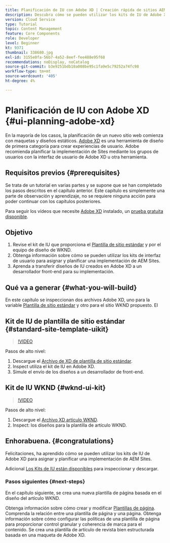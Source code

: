 ```yaml
---
title: Planificación de IU con Adobe XD | Creación rápida de sitios AEM
description: Descubra cómo se pueden utilizar los kits de IU de Adobe XD para diseñar y acelerar su implementación de Adobe Experience Manager Sites.
version: Cloud Service
type: Tutorial
topic: Content Management
feature: Core Components
role: Developer
level: Beginner
kt: 9371
thumbnail: 338680.jpg
exl-id: 3155e0fa-56b7-4a52-8eef-fee488e95f68
recommendations: noDisplay, noCatalog
source-git-commit: b3e9251bdb18a008be95c1fa9e5c79252a74fc98
workflow-type: tm+mt
source-wordcount: '405'
ht-degree: 4%

---
```


# Planificación de IU con Adobe XD {#ui-planning-adobe-xd}

En la mayoría de los casos, la planificación de un nuevo sitio web comienza con maquetas y diseños estáticos. [Adobe XD](https://www.adobe.com/products/xd.html) es una herramienta de diseño de primera categoría para crear experiencias de usuario. Adobe recomienda planificar la implementación de Sites mediante los grupos de usuarios con la interfaz de usuario de Adobe XD u otra herramienta.

## Requisitos previos {#prerequisites}

Se trata de un tutorial en varias partes y se supone que se han completado los pasos descritos en el capítulo anterior. Este capítulo es simplemente una parte de observación y aprendizaje, no se requiere ninguna acción para poder continuar con los capítulos posteriores.

Para seguir los vídeos que necesite [Adobe XD](https://www.adobe.com/products/xd/pricing/free-trial.html) instalado, un [prueba gratuita disponible](https://www.adobe.com/products/xd/pricing/free-trial.html).

## Objetivo

1. Revise el kit de IU que proporciona el [Plantilla de sitio estándar](https://github.com/adobe/aem-site-template-standard) y por el equipo de diseño de WKND.
1. Obtenga información sobre cómo se pueden utilizar los kits de interfaz de usuario para asignar y planificar una implementación de AEM Sites.
1. Aprenda a transferir diseños de IU creados en Adobe XD a un desarrollador front-end para su implementación.

## Qué va a generar {#what-you-will-build}

En este capítulo se inspeccionan dos archivos Adobe XD, uno para la variable [Plantilla de sitio estándar](https://github.com/adobe/aem-site-template-standard) y otro para el sitio WKND propuesto. El

## Kit de IU de plantilla de sitio estándar {#standard-site-template-uikit}

>[!VIDEO](https://video.tv.adobe.com/v/338680?quality=12&learn=on)

Pasos de alto nivel:

1. Descargue el [Archivo de XD de plantilla de sitio estándar](https://github.com/adobe/aem-site-template-standard/raw/main/files/wireframe.xd).
1. Inspect utiliza el kit de IU en Adobe XD.
1. Simule el envío de los diseños a un desarrollador de front-end.

## Kit de IU WKND {#wknd-ui-kit}

>[!VIDEO](https://video.tv.adobe.com/v/30214?quality=12&learn=on)

Pasos de alto nivel:

1. Descargue el [Archivo XD artículo WKND](https://github.com/adobe/aem-guides-wknd/releases/download/aem-guides-wknd-0.0.2/AEM_UI-kit-WKND-article-design.xd).
1. Inspect: los diseños para la plantilla de artículo WKND.

## Enhorabuena. {#congratulations}

Felicitaciones, ha aprendido cómo se pueden utilizar los kits de IU de Adobe XD para asignar y planificar una implementación de AEM Sites.

Adicional [Los Kits de IU están disponibles](https://www.adobe.com/products/xd/features/ui-kits.html) para inspeccionar y descargar.

### Pasos siguientes {#next-steps}

En el capítulo siguiente, se crea una nueva plantilla de página basada en el diseño del artículo WKND.

Obtenga información sobre cómo crear y modificar [Plantillas de página](./page-templates.md). Comprenda la relación entre una plantilla de página y una página. Obtenga información sobre cómo configurar las políticas de una plantilla de página para proporcionar control granular y coherencia de marca para el contenido.  Se crea una plantilla de artículo de revista bien estructurada basada en una maqueta de Adobe XD.
